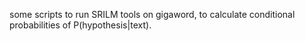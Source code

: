 some scripts to run SRILM tools on gigaword, to calculate conditional probabilities of P(hypothesis|text). 
